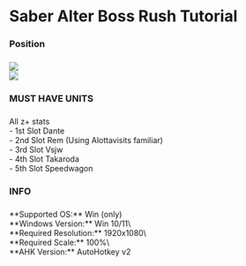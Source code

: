 <h1 align="left">Saber Alter Boss Rush Tutorial</h1>

###

<h3 align="left">Position</h3>

###

<img align="left" height="" src="https://i.ibb.co/4Zz0wjkW/image-2025-05-20-104628325.png"  />

###

<br clear="both">

<div align="left">
  <img height="" src="https://i.ibb.co/xq3SJSLB/image-2025-05-20-104735524.png"  />
</div>

###

<h3 align="left">MUST HAVE UNITS</h3>

###

<p align="left">All z+ stats<br>- 1st Slot Dante<br>- 2nd Slot Rem (Using Alottavisits familiar)<br>- 3rd Slot Vsjw<br>- 4th Slot Takaroda<br>- 5th Slot Speedwagon</p>

###

<h3 align="left">INFO</h3>

###

<p align="left">**Supported OS:** Win (only)<br>**Windows Version:** Win 10/11\<br>**Required Resolution:** 1920x1080\<br>**Required Scale:** 100%\<br>**AHK Version:** AutoHotkey v2</p>

###
